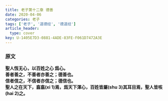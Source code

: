 ```yaml
---
title: 老子第十二章 德善
date: 2020-04-06
categories: 老子
tags: ['老子', '道德经', '德道经']
article_header:
  type: cover
key: U-1405E7D3-0881-4ADE-83FE-F061D7472A3E
---
```


### 原文

**聖人恆无心，以百姓之心 爲心。**  
**善者善之，不善者亦善之；德善也。**  
**信者信之，不信者亦信之；德信也。**  
**聖人之在天下，翕翕(xi 1)焉，爲天下渾心，百姓皆屬(shu 3)其耳目焉，聖人皆咳(hai 2)之。**
